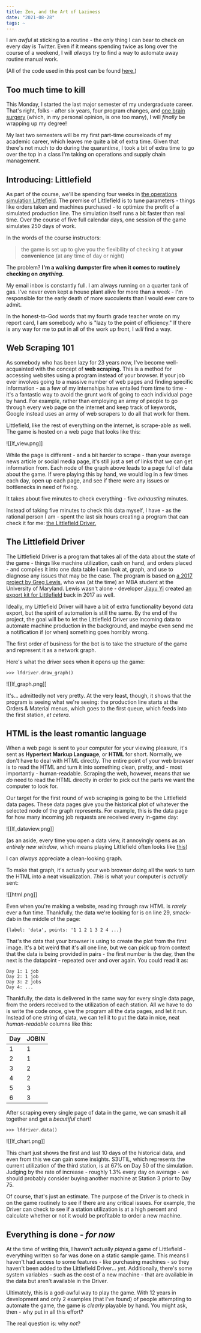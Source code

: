 ```yaml
---
title: Zen, and the Art of Laziness
date: "2021-08-28"
tags: ~
---
```

I am *awful* at sticking to a routine - the only thing I can bear to check on every day is Twitter. Even if it means spending twice as long over the course of a weekend, I will *always* try to find a way to automate away routine manual work.

(All of the code used in this post can be found [here.](https://github.com/Spelkington/LittlefieldDriver/blob/main/ipynb/driver.ipynb))

## Too much time to kill

This Monday, I started the last major semester of my undergraduate career. That's right, folks - after six years, four program changes, and [one brain surgery](https://youtu.be/lMFQp3wN-cg?t=521) (which, in my personal opinion, is one too many), I will *finally* be wrapping up my degree!

My last two semesters will be my first part-time courseloads of my academic career, which leaves me quite a bit of extra time. Given that there's not much to do during the quaran*time*, I took a bit of extra time to go over the top in a class I'm taking on operations and supply chain management.

## Introducing: Littlefield

As part of the course, we'll be spending four weeks in [the operations simulation Littlefield](http://responsive.net/littlefield.html). The premise of Littlefield is to tune parameters - things like orders taken and machines purchased - to optimize the profit of a simulated production line. The simulation itself runs a bit faster than real time. Over the course of five full calendar days, one session of the game simulates 250 days of work.

In the words of the course instructors:

> the game is set up to give you the flexibility of checking it **at your convenience** (at any time of day or night)

The problem? **I'm a walking dumpster fire when it comes to routinely checking on** ***anything.***

My email inbox is constantly full. I am always running on a quarter tank of gas.  I've never even kept a house plant alive for more than a week - I'm responsible for the early death of more succulents than I would ever care to admit.

In the honest-to-God words that my fourth grade teacher wrote on my report card, I am somebody who is "lazy to the point of efficiency." If there is any way for me to put in all of the work up front, I *will* find a way.

## Web Scraping 101

As somebody who has been lazy for 23 years now, I've become well-acquainted with the concept of **web scraping.** This is a method for accessing websites using a program instead of your browser. If your job ever involves going to a massive number of web pages and finding specific information - as a few of my internships have entailed from time to time - it's a fantastic way to avoid the grunt work of going to each individual page by hand. For example, rather than employing an army of people to go through every web page on the internet and keep track of keywords, Google instead uses an army of web scrapers to do all that work for them.

Littlefield, like the rest of everything on the internet, is scrape-able as well. The game is hosted on a web page that looks like this:

![[lf_view.png]]

While the page is different - and a bit harder to scrape - than your average news article or social media page, it's still just a set of links that we can get information from. Each node of the graph above leads to a page full of data about the game. If were playing this by hand, we would log in a few times each day, open up each page, and see if there were any issues or bottlenecks in need of fixing.

It takes about five minutes to check everything - five *exhausting* minutes.

Instead of taking five minutes to check this data myself, I have - as the rational person I am - spent the last six hours creating a program that can check it for me: [the Littlefield Driver.](https://github.com/Spelkington/LittlefieldDriver)

## The Littlefield Driver

The Littlefield Driver is a program that takes all of the data about the state of the game - things like machine utilization, cash on hand, and orders placed - and compiles it into one data table I can look at, graph, and use to diagnose any issues that may be the case. The program is based on [a 2017 project by Greg Lewis](https://medium.com/@gregdlewis/scraping-the-littlefield-simulation-with-python-a6bf618c6833), who was (at the time) an MBA student at the University of Maryland. Lewis wasn't alone - developer [Jiayu Yi](https://blog.jiayu.co/) created [an export kit for Littlefield](https://github.com/yi-jiayu/littlefield) back in 2017 as well.

Ideally, my Littlefield Driver will have a bit of extra functionality beyond data export, but the spirit of automation is still the same. By the end of the project, the goal will be to let the Littlefield Driver use incoming data to automate machine production in the background, and maybe even send me a notification if (or when) something goes horribly wrong.

The first order of business for the bot is to take the structure of the game and represent it as a network graph.

Here's what the driver sees when it opens up the game:

```
>>> lfdriver.draw_graph()
```

![[lf_graph.png]]

It's... admittedly not very pretty. At the very least, though, it shows that the program is seeing what we're seeing: the production line starts at the Orders & Material menus, which goes to the first queue, which feeds into the first station, *et cetera*.

## HTML is the least romantic language

When a web page is sent to your computer for your viewing pleasure, it's sent as **Hypertext Markup Language**, or **HTML** for short. Normally, we don't have to deal with HTML directly. The entire point of your web browser is to read the HTML and turn it into something clean, pretty, and - most importantly - human-readable. Scraping the web, however, means that we *do* need to read the HTML directly in order to pick out the parts we want the computer to look for.

Our target for the first round of web scraping is going to be the Littlefield data pages. These data pages give you the historical plot of whatever the selected node of the graph represents. For example, this is the data page for how many incoming job requests are received every in-game day:

![[lf_dataview.png]]

(as an aside, every time you open a data view, it annoyingly opens as an *entirely new window*, which means playing Littlefield often looks like [this](./clutter.png))

I can *always* appreciate a clean-looking graph.

To make that graph, it's actually your web browser doing all the work to turn the HTML into a neat visualization. *This* is what your computer is *actually* sent:

![[html.png]]

Even when you're making a website, reading through raw HTML is *rarely* ever a fun time. Thankfully, the data we're looking for is on line 29, smack-dab in the middle of the page:

```
{label: 'data', points: '1 1 2 1 3 2 4 ...}
```

That's the data that your browser is using to create the plot from the first image. It's a bit weird that it's all one line, but we can pick up from context that the data is being provided in pairs - the first number is the day, then the next is the datapoint - repeated over and over again. You could read it as:

```
Day 1: 1 job
Day 2: 1 job
Day 3: 2 jobs
Day 4: ...
```

Thankfully, the data is delivered in the same way for every single data page, from the orders received to the utilization of each station. All we have to do is write the code once, give the program all the data pages, and let it run. Instead of one string of data, we can tell it to put the data in nice, neat *human-readable* columns like this:

| Day         | JOBIN       |
| ----------- | ----------- |
| 1           | 1           |
| 2           | 1           |
| 3           | 2           |
| 4           | 2           |
| 5           | 3           |
| 6           | 3           |

After scraping every single page of data in the game, we can smash it all together and get a *beautiful* chart!

```
>>> lfdriver.data()
```

![[lf_chart.png]]

This chart just shows the first and last 10 days of the historical data, and even from this we can gain some insights. S3UTIL, which represents the current utilization of the third station, is at 67% on Day 50 of the simulation. Judging by the rate of increase - roughly 1.3% every day on average - we should probably consider buying another machine at Station 3 prior to Day 75.

Of course, that's just an estimate. The purpose of the Driver is to check in on the game routinely to see if there are any critical issues. For example, the Driver can check to see if a station utilization is at a high percent and calculate whether or not it would be profitable to order a new machine.

## Everything is done - *for now*

At the time of writing this, I haven't actually *played* a game of Littlefield - everything written so far was done on a static sample game. This means I haven't had access to some features - like purchasing machines - so they haven't been added to the Littlefield Driver... *yet.* Additionally, there's some system variables - such as the cost of a new machine - that are available in the data but aren't available in the Driver.

Ultimately, this is a god-awful way to play the game. With 12 years in development and only 2 examples (that I've found) of people attempting to automate the game, the game is *clearly* playable by hand. You might ask, then - why put in all this effort?

The real question is: why *not*?
